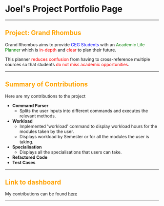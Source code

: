 # Joel's Project Portfolio Page

---
<h2>
<span style="color:orange;">Project: Grand Rhombus</span>
</h2>
Grand Rhombus aims to provide <span style="color:blue;">CEG Students</span> with an <span style="color:green;">Academic Life Planner</span> which is <span style="color:red;"> in-depth </span> and <span style="color:red;"> clear </span> to plan their future.

This planner <span style="color:red;">reduces confusion</span> from having to cross-reference multiple sources so that students <span style="color:red;">do not miss academic opportunities</span>.

---

<h2>
<span style="color:orange;">Summary of Contributions<span>
</h2>

Here are my contributions to the project

- **Command Parser**
    - Splits the user inputs into different commands and executes the relevant methods.
- **Workload**
    - Implemented 'workload' command to display workload hours for the modules taken by the user.
    - Displays workload by Semester or for all the modules the user is taking.
- **Specialisation**
    - Displays all the specialisations that users can take.
- **Refactored Code**
- **Test Cases**

---

<h2>
<span style="color:orange;">Link to dashboard<span>
</h2>

My contributions can be found
[here](https://nus-cs2113-ay2425s2.github.io/tp-dashboard/?search=itsjoelha&breakdown=true)


---

